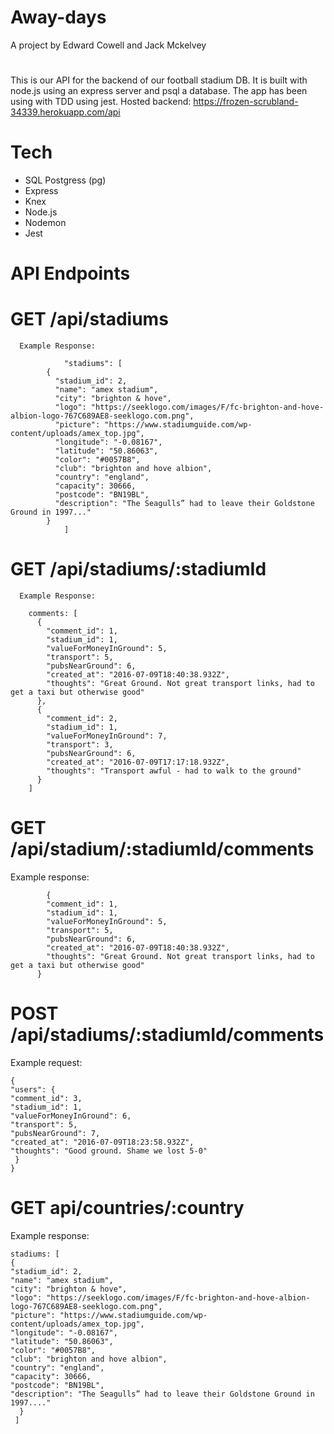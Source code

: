 # Away-days 
 A project by Edward Cowell and Jack Mckelvey

# 

This is our API for the backend of our football stadium DB. It is built with node.js using an express server and psql a database. The app has been using with TDD using jest.
Hosted backend: https://frozen-scrubland-34339.herokuapp.com/api

# Tech

- SQL Postgress (pg)
- Express
- Knex
- Node.js
- Nodemon
- Jest 

# API Endpoints

# GET /api/stadiums

      Example Response:

```{
            "stadiums": [
        {
          "stadium_id": 2,
          "name": "amex stadium",
          "city": "brighton & hove",
          "logo": "https://seeklogo.com/images/F/fc-brighton-and-hove-albion-logo-767C689AE8-seeklogo.com.png",
          "picture": "https://www.stadiumguide.com/wp-content/uploads/amex_top.jpg",
          "longitude": "-0.08167",
          "latitude": "50.86063",
          "color": "#0057B8",
          "club": "brighton and hove albion",
          "country": "england",
          "capacity": 30666,
          "postcode": "BN19BL",
          "description": "The Seagulls” had to leave their Goldstone Ground in 1997..."
        }
            ]
```

# GET /api/stadiums/:stadiumId

      Example Response:

        comments: [
          {
            "comment_id": 1,
            "stadium_id": 1,
            "valueForMoneyInGround": 5,
            "transport": 5,
            "pubsNearGround": 6,
            "created_at": "2016-07-09T18:40:38.932Z",
            "thoughts": "Great Ground. Not great transport links, had to get a taxi but otherwise good"
          },
          {
            "comment_id": 2,
            "stadium_id": 1,
            "valueForMoneyInGround": 7,
            "transport": 3,
            "pubsNearGround": 6,
            "created_at": "2016-07-09T17:17:18.932Z",
            "thoughts": "Transport awful - had to walk to the ground"
          }
        ]

# GET /api/stadium/:stadiumId/comments

Example response:

            {
            "comment_id": 1,
            "stadium_id": 1,
            "valueForMoneyInGround": 5,
            "transport": 5,
            "pubsNearGround": 6,
            "created_at": "2016-07-09T18:40:38.932Z",
            "thoughts": "Great Ground. Not great transport links, had to get a taxi but otherwise good"
          }

# POST /api/stadiums/:stadiumId/comments

Example request:

```
{
"users": {
"comment_id": 3,
"stadium_id": 1,
"valueForMoneyInGround": 6,
"transport": 5,
"pubsNearGround": 7,
"created_at": "2016-07-09T18:23:58.932Z",
"thoughts": "Good ground. Shame we lost 5-0"
 }
}
```

# GET api/countries/:country

Example response:

```
stadiums: [
{
"stadium_id": 2,
"name": "amex stadium",
"city": "brighton & hove",
"logo": "https://seeklogo.com/images/F/fc-brighton-and-hove-albion-logo-767C689AE8-seeklogo.com.png",
"picture": "https://www.stadiumguide.com/wp-content/uploads/amex_top.jpg",
"longitude": "-0.08167",
"latitude": "50.86063",
"color": "#0057B8",
"club": "brighton and hove albion",
"country": "england",
"capacity": 30666,
"postcode": "BN19BL",
"description": "The Seagulls” had to leave their Goldstone Ground in 1997...."
  }
 ]
```
